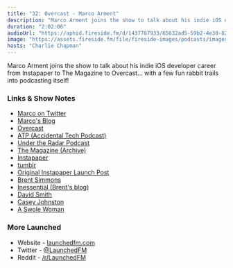 ```yaml
---
title: "32: Overcast - Marco Arment"
description: "Marco Arment joins the show to talk about his indie iOS developer career from Instapaper to The Magazine to Overcast... with a few fun rabbit trails into podcasting itself!"
duration: "2:02:06"
audioUrl: "https://aphid.fireside.fm/d/1437767933/65632ad5-59b2-4e30-82d1-13845dce07dd/0e461a91-941d-4cf2-bdce-f26a3c30b52c.mp3"
image: "https://assets.fireside.fm/file/fireside-images/podcasts/images/6/65632ad5-59b2-4e30-82d1-13845dce07dd/episodes/0/0e461a91-941d-4cf2-bdce-f26a3c30b52c/cover.jpg?v=1"
hosts: "Charlie Chapman"
---
```


<p>Marco Arment joins the show to talk about his indie iOS developer career from Instapaper to The Magazine to Overcast... with a few fun rabbit trails into podcasting itself!</p>

<h3>Links &amp; Show Notes</h3>

<ul>
<li><a href="https://twitter.com/marcoarment" rel="nofollow">Marco on Twitter</a></li>
<li><a href="https://marco.org" rel="nofollow">Marco&#39;s Blog</a></li>
<li><a href="https://overcast.fm" rel="nofollow">Overcast</a></li>
<li><a href="https://atp.fm" rel="nofollow">ATP (Accidental Tech Podcast)</a></li>
<li><a href="https://www.relay.fm/radar" rel="nofollow">Under the Radar Podcast</a></li>
<li><a href="https://the-magazine.org" rel="nofollow">The Magazine (Archive)</a></li>
<li><a href="https://www.instapaper.com" rel="nofollow">Instapaper</a></li>
<li><a href="https://www.tumblr.com" rel="nofollow">tumblr</a></li>
<li><a href="https://marco.org/2008/01/28/instapaper" rel="nofollow">Original Instapaper Launch Post</a></li>
<li><a href="https://twitter.com/brentsimmons" rel="nofollow">Brent Simmons</a></li>
<li><a href="https://inessential.com" rel="nofollow">Inessential (Brent&#39;s blog)</a></li>
<li><a href="https://twitter.com/_davidsmith" rel="nofollow">David Smith</a></li>
<li><a href="https://twitter.com/caseyjohnston" rel="nofollow">Casey Johnston</a></li>
<li><a href="https://www.vice.com/en/topic/ask-a-swole-woman" rel="nofollow">A Swole Woman</a></li>
</ul>

<h3>More Launched</h3>

<ul>
<li>Website - <a href="https://launchedfm.com" rel="nofollow">launchedfm.com</a></li>
<li>Twitter - <a href="https://twitter.com/launchedfm" rel="nofollow">@LaunchedFM</a></li>
<li>Reddit - <a href="https://www.reddit.com/r/LaunchedFM/" rel="nofollow">/r/LaunchedFM</a></li>
</ul>

